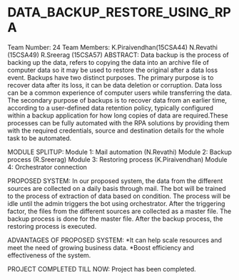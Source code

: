 # DATA_BACKUP_RESTORE_USING_RPA
Team Number: 24 Team Members: K.Piraivendhan(15CSA44) N.Revathi (15CSA49) R.Sreerag (15CSA57) ABSTRACT: Data backup is the process of backing up the data, refers to copying the data into an archive file of computer data so it may be used to restore the original after a data loss event. Backups have two distinct purposes. The primary purpose is to recover data after its loss, it can be data deletion or corruption. Data loss can be a common experience of computer users while transferring the data. The secondary purpose of backups is to recover data from an earlier time, according to a user-defined data retention policy, typically configured within a backup application for how long copies of data are required.These processes can be fully automated with the RPA solutions by providing them with the required credentials, source and destination details for the whole task to be automated.

MODULE SPLITUP: Module 1: Mail automation (N.Revathi) Module 2: Backup process (R.Sreerag) Module 3: Restoring process (K.Piraivendhan) Module 4: Orchestrator connection

PROPOSED SYSTEM: In our proposed system, the data from the different sources are collected on a daily basis through mail. The bot will be trained to the process of extraction of data based on condition. The process will be idle until the admin triggers the bot using orchestrator. After the triggering factor, the files from the different sources are collected as a master file. The backup process is done for the master file. After the backup process, the restoring process is executed.

ADVANTAGES OF PROPOSED SYSTEM: *It can help scale resources and meet the need of growing business data. *Boost efficiency and effectiveness of the system.

PROJECT COMPLETED TILL NOW: Project has been completed.

